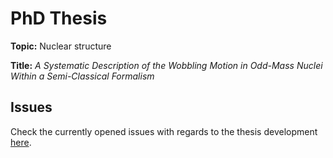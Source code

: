 # PhD Thesis

**Topic:** Nuclear structure

**Title:** *A Systematic Description of the Wobbling Motion in Odd-Mass Nuclei Within a Semi-Classical Formalism*

## Issues

Check the currently opened issues with regards to the thesis development [here](https://github.com/basavyr/phdthesis/issues).